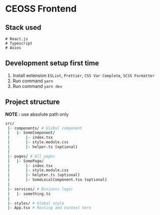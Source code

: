 # CEOSS Frontend

## Stack used
```
# React.js
# Typescript
# Axios
```

## Development setup first time
1. Install extension `ESLint`, `Prettier`, `CSS Var Complete`, `SCSS Formatter`
2. Run command `yarn`
3. Run command `yarn dev`

## Project structure
**NOTE :** use absolute path only
```bash
src/
 |- components/ # Global component
 |   |- SomeComponent/
 |       |- index.tsx
 |       |- style.module.css
 |       |- helper.ts (optional)
 |
 |- pages/ # All pages
 |   |- SomePage/
 |       |- index.tsx
 |       |- style.module.css
 |       |- helpter.ts (optional)
 |       |- SomeLocalComponent.tsx (optional)
 |
 |- services/ # Business logic
 |   |- something.ts
 |
 |- styles/ # Global style
 |- App.tsx # Routing and Context here
```